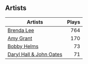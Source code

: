 ## Artists
Artists | Plays 
----- | -----: 
[Brenda Lee](/artists/brenda-lee-18115) | 764
[Amy Grant](/artists/amy-grant-3053) | 170
[Bobby Helms](/artists/bobby-helms-10048) | 73
[Daryl Hall & John Oates](/artists/daryl-hall-john-oates-645736) | 71

